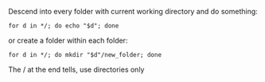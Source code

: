 Descend into every folder with current working directory and do something:

`for d in */; do echo "$d"; done`

or create a folder within each folder:

`for d in */; do mkdir "$d"/new_folder; done`

The / at the end tells, use directories only